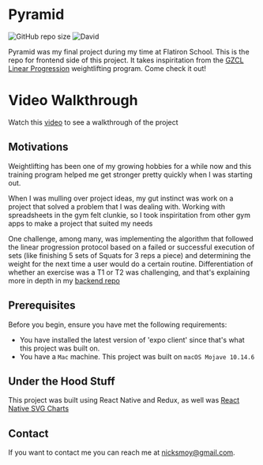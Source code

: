 # Pyramid 

<!--- These are examples. See https://shields.io for others or to customize this set of shields. You might want to include dependencies, project status and licence info here --->
![GitHub repo size](https://img.shields.io/github/repo-size/ohnickmoy/Pyramid_Frontend)
![David](https://img.shields.io/david/ohnickmoy/Pyramid_Frontend)

Pyramid was my final project during my time at Flatiron School. This is the repo for frontend side of this project. It takes inspiritation from the [GZCL Linear Progression](http://swoleateveryheight.blogspot.com/2014/07/the-gzcl-method-simplified_13.html) weightlifting program. Come check it out!

# Video Walkthrough

Watch this [video](https://www.youtube.com/watch?v=-inkiHxGZGI&t=7s) to see a walkthrough of the project

##  Motivations

Weightlifting has been one of my growing hobbies for a while now and this training program helped me get stronger pretty quickly when I was starting out. 

When I was mulling over project ideas, my gut instinct was work on a project that solved a problem that I was dealing with. Working with spreadsheets in the gym felt clunkie, so I took inspiritation from other gym apps to make a project that suited my needs 

One challenge, among many, was implementing the algorithm that followed the linear progression protocol based on a failed or successful execution of sets (like finishing 5 sets of Squats for 3 reps a piece) and determining the weight for the next time a user would do a certain routine. Differentiation of whether an exercise was a T1 or T2 was challenging, and that's explaining more in depth in my [backend repo](https://github.com/ohnickmoy/Pyramid_Backend) 

## Prerequisites

Before you begin, ensure you have met the following requirements:
* You have installed the latest version of 'expo client' since that's what this project was built on.
* You have a `Mac` machine. This project was built on `macOS Mojave 10.14.6`

## Under the Hood Stuff

This project was built using React Native and Redux, as well was [React Native SVG Charts](https://github.com/JesperLekland/react-native-svg-charts)

## Contact

If you want to contact me you can reach me at <nicksmoy@gmail.com>.
